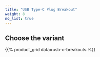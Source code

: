 ```yaml
---
title: "USB Type-C Plug Breakout"
weight: 8
no_list: true
---
```


## Choose the variant


{{% product_grid data=usb-c-breakouts %}}

